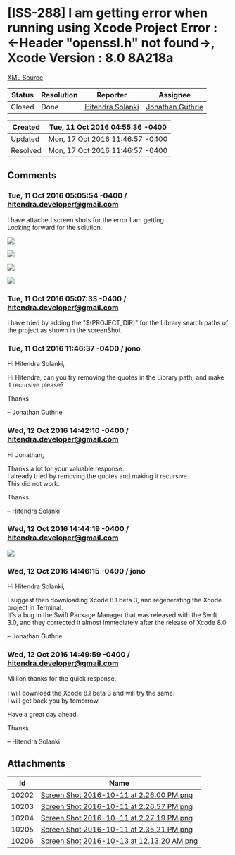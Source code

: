 # [ISS-288] I am getting error when running using Xcode Project Error : <-Header "openssl.h" not found->, Xcode Version : 8.0 8A218a

[XML Source](../xml/ISS-288.xml)
<p></p>





Status|Resolution|Reporter|Assignee
------|----------|--------|--------
Closed|Done|[Hitendra Solanki](hitendra.developer@gmail.com)|[Jonathan Guthrie]($jono)





Created|Tue, 11 Oct 2016 04:55:36 -0400
-------|--------------
Updated|Mon, 17 Oct 2016 11:46:57 -0400
Resolved|Mon, 17 Oct 2016 11:46:57 -0400


## Comments




### Tue, 11 Oct 2016 05:05:54 -0400 / hitendra.developer@gmail.com 

<p><p>I have attached screen shots for the error I am getting.<br/>
Looking forward for the solution.</p>



<p><span class="image-wrap" style=""><a id="10202_thumb" href="http://jira.perfect.org:8080/secure/attachment/10202/10202_Screen+Shot+2016-10-11+at+2.26.00+PM.png" title="Screen Shot 2016-10-11 at 2.26.00 PM.png" file-preview-type="image" file-preview-id="10202" file-preview-title="Screen Shot 2016-10-11 at 2.26.00 PM.png"><img src="http://jira.perfect.org:8080/secure/thumbnail/10202/_thumb_10202.png" style="border: 0px solid black" /></a></span></p>

<p><span class="image-wrap" style=""><a id="10203_thumb" href="http://jira.perfect.org:8080/secure/attachment/10203/10203_Screen+Shot+2016-10-11+at+2.26.57+PM.png" title="Screen Shot 2016-10-11 at 2.26.57 PM.png" file-preview-type="image" file-preview-id="10203" file-preview-title="Screen Shot 2016-10-11 at 2.26.57 PM.png"><img src="http://jira.perfect.org:8080/secure/thumbnail/10203/_thumb_10203.png" style="border: 0px solid black" /></a></span></p>

<p><span class="image-wrap" style=""><a id="10204_thumb" href="http://jira.perfect.org:8080/secure/attachment/10204/10204_Screen+Shot+2016-10-11+at+2.27.19+PM.png" title="Screen Shot 2016-10-11 at 2.27.19 PM.png" file-preview-type="image" file-preview-id="10204" file-preview-title="Screen Shot 2016-10-11 at 2.27.19 PM.png"><img src="http://jira.perfect.org:8080/secure/thumbnail/10204/_thumb_10204.png" style="border: 0px solid black" /></a></span></p>

<p><span class="image-wrap" style=""><a id="10205_thumb" href="http://jira.perfect.org:8080/secure/attachment/10205/10205_Screen+Shot+2016-10-11+at+2.35.21+PM.png" title="Screen Shot 2016-10-11 at 2.35.21 PM.png" file-preview-type="image" file-preview-id="10205" file-preview-title="Screen Shot 2016-10-11 at 2.35.21 PM.png"><img src="http://jira.perfect.org:8080/secure/thumbnail/10205/_thumb_10205.png" style="border: 0px solid black" /></a></span></p></p>


### Tue, 11 Oct 2016 05:07:33 -0400 / hitendra.developer@gmail.com 

<p><p>I have tried by adding the "$(PROJECT_DIR)" for the Library search paths of the project as shown in the screenShot.</p></p>


### Tue, 11 Oct 2016 11:46:37 -0400 / jono 

<p><p>Hi Hitendra Solanki,</p>

<p>Hi Hitendra, can you try removing the quotes in the Library path, and make it recursive please?</p>

<p>Thanks</p>

<p>– Jonathan Guthrie</p></p>


### Wed, 12 Oct 2016 14:42:10 -0400 / hitendra.developer@gmail.com 

<p><p>Hi Jonathan,</p>

<p>Thanks a lot for your valuable response.<br/>
I already tried by removing the quotes and making it recursive.<br/>
This did not work.</p>

<p>Thanks</p>

<p>&#8211; Hitendra Solanki</p></p>


### Wed, 12 Oct 2016 14:44:19 -0400 / hitendra.developer@gmail.com 

<p>

<p><span class="image-wrap" style=""><a id="10206_thumb" href="http://jira.perfect.org:8080/secure/attachment/10206/10206_Screen+Shot+2016-10-13+at+12.13.20+AM.png" title="Screen Shot 2016-10-13 at 12.13.20 AM.png" file-preview-type="image" file-preview-id="10206" file-preview-title="Screen Shot 2016-10-13 at 12.13.20 AM.png"><img src="http://jira.perfect.org:8080/secure/thumbnail/10206/_thumb_10206.png" style="border: 0px solid black" /></a></span></p></p>


### Wed, 12 Oct 2016 14:46:15 -0400 / jono 

<p><p>Hi Hitendra Solanki,</p>

<p>I suggest then downloading Xcode 8.1 beta 3, and regenerating the Xcode project in Terminal.<br/>
It's a bug in the Swift Package Manager that was released with the Swift 3.0, and they corrected it almost immediately after the release of Xcode 8.0</p>

<p>– Jonathan Guthrie</p></p>


### Wed, 12 Oct 2016 14:49:59 -0400 / hitendra.developer@gmail.com 

<p><p>Million thanks for the quick response. <img class="emoticon" src="http://jira.perfect.org:8080/images/icons/emoticons/smile.png" height="16" width="16" align="absmiddle" alt="" border="0"/></p>

<p>I will download the Xcode 8.1 beta 3 and will try the same.<br/>
I will get back you by tomorrow.</p>

<p>Have a great day ahead.</p>

<p>Thanks</p>

<p>&#8211; Hitendra Solanki</p></p>

## Attachments





Id|Name
------|------------
10202|[Screen Shot 2016-10-11 at 2.26.00 PM.png](../attachment/10202/Screen+Shot+2016-10-11+at+2.26.00+PM.png)
10203|[Screen Shot 2016-10-11 at 2.26.57 PM.png](../attachment/10203/Screen+Shot+2016-10-11+at+2.26.57+PM.png)
10204|[Screen Shot 2016-10-11 at 2.27.19 PM.png](../attachment/10204/Screen+Shot+2016-10-11+at+2.27.19+PM.png)
10205|[Screen Shot 2016-10-11 at 2.35.21 PM.png](../attachment/10205/Screen+Shot+2016-10-11+at+2.35.21+PM.png)
10206|[Screen Shot 2016-10-13 at 12.13.20 AM.png](../attachment/10206/Screen+Shot+2016-10-13+at+12.13.20+AM.png)

